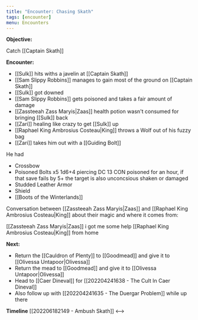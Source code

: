 ```yaml
---
title: "Encounter: Chasing Skath"
tags: [encounter]
menu: Encounters
---
```

**Objective:** 

Catch [[Captain Skath]]

**Encounter:**
- [[Sulk]] hits withs a javelin at [[Captain Skath]]
- [[Sam Slippy Robbins]] manages to gain most of the ground on [[Captain Skath]]
- [[Sulk]] got downed
- [[Sam Slippy Robbins]] gets poisoned and takes a fair amount of damage
- [[Zassteeah Zass Maryis|Zaas]] health potion wasn't consumed for bringing [[Sulk]] back
- [[Zari]] healing like crazy to get [[Sulk]] up
- [[Raphael King Ambrosius Costeau|King]] throws a Wolf out of his fuzzy bag
- [[Zari]] takes him out with a [[Guiding Bolt]]

He had
- Crossbow
- Poisoned Bolts x5 1d6+4 piercing DC 13 CON poisoned for an hour, if that save fails by 5+ the target is also unconcsious shaken or damaged
- Studded Leather Armor
- Shield
- [[Boots of the Winterlands]]

Conversation between [[Zassteeah Zass Maryis|Zaas]] and [[Raphael King Ambrosius Costeau|King]] about their magic and where it comes from:

[[Zassteeah Zass Maryis|Zaas]] i got me some help
[[Raphael King Ambrosius Costeau|King]] from home

**Next:**

- Return the [[Cauldron of Plenty]] to [[Goodmead]] and give it to [[Olivessa Untapoor|Olivessa]]
- Return the mead to [[Goodmead]] and give it to [[Olivessa Untapoor|Olivessa]]
- Head to [[Caer Dineval]] for [[202204241638 - The Cult In Caer Dineval]]
- Also follow up with [[202204241635 - The Duergar Problem]] while up there


**Timeline**
 [[202206182149 - Ambush Skath]] <--> 